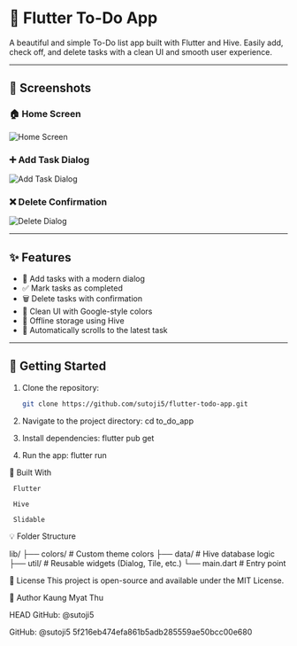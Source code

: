 # 📝 Flutter To-Do App

A beautiful and simple To-Do list app built with Flutter and Hive. Easily add, check off, and delete tasks with a clean UI and smooth user experience.

---

## 📱 Screenshots

### 🏠 Home Screen
![Home Screen](screenshots/home_screen.png)

### ➕ Add Task Dialog
![Add Task Dialog](screenshots/add_task_dialog.png)

### ❌ Delete Confirmation
![Delete Dialog](screenshots/delete_dialog.png)

---

## ✨ Features

- 🧠 Add tasks with a modern dialog
- ✅ Mark tasks as completed
- 🗑️ Delete tasks with confirmation
- 🎨 Clean UI with Google-style colors
- 💾 Offline storage using Hive
- 📜 Automatically scrolls to the latest task

---

## 🚀 Getting Started

1. Clone the repository:
   ```bash
   git clone https://github.com/sutoji5/flutter-todo-app.git


2. Navigate to the project directory:
     cd to_do_app
   
3. Install dependencies:
     flutter pub get
  
4. Run the app:
     flutter run


🧰 Built With

     Flutter

     Hive

     Slidable

💡 Folder Structure

lib/
├── colors/             # Custom theme colors
├── data/               # Hive database logic
├── util/               # Reusable widgets (Dialog, Tile, etc.)
└── main.dart           # Entry point

📄 License
This project is open-source and available under the MIT License.

🙌 Author
Kaung Myat Thu
 
 HEAD
GitHub: @sutoji5

GitHub: @sutoji5
 5f216eb474efa861b5adb285559ae50bcc00e680

